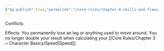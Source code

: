 ```yaml
---
{"dg-publish":true,"permalink":"/core-rules/chapter-8-skills-and-flaws/flaw-list/rank-5/lost-leg/"}
---
```


Conflicts:

Effects:
You permanently lose an leg or anything used to move around. You no longer double your result when calculating your [[Core Rules/Chapter 3 ~ Character Basics/Speed\|Speed]].
